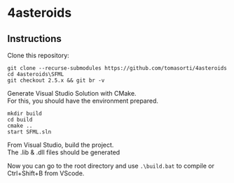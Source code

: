 # 4asteroids

## Instructions

Clone this repository:
```
git clone --recurse-submodules https://github.com/tomasorti/4asteroids
cd 4asteroids\SFML
git checkout 2.5.x && git br -v
```

Generate Visual Studio Solution with CMake.  
For this, you should have the environment prepared.
```
mkdir build
cd build
cmake ..
start SFML.sln
```

From Visual Studio, build the project.  
The .lib & .dll files should be generated

Now you can go to the root directory and use `.\build.bat` to compile or Ctrl+Shift+B from VScode.